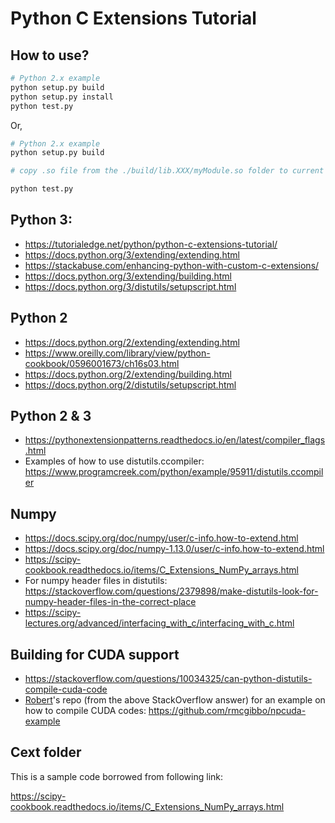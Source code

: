 # Python C Extensions Tutorial

## How to use?

```Python
# Python 2.x example
python setup.py build
python setup.py install
python test.py
```

Or,

```Python
# Python 2.x example
python setup.py build

# copy .so file from the ./build/lib.XXX/myModule.so folder to current folder

python test.py
```



## Python 3:

- https://tutorialedge.net/python/python-c-extensions-tutorial/
- https://docs.python.org/3/extending/extending.html
- https://stackabuse.com/enhancing-python-with-custom-c-extensions/
- https://docs.python.org/3/extending/building.html
- https://docs.python.org/3/distutils/setupscript.html


## Python 2

- https://docs.python.org/2/extending/extending.html
- https://www.oreilly.com/library/view/python-cookbook/0596001673/ch16s03.html
- https://docs.python.org/2/extending/building.html
- https://docs.python.org/2/distutils/setupscript.html


## Python 2 & 3

- https://pythonextensionpatterns.readthedocs.io/en/latest/compiler_flags.html
- Examples of how to use distutils.ccompiler: https://www.programcreek.com/python/example/95911/distutils.ccompiler


## Numpy

- https://docs.scipy.org/doc/numpy/user/c-info.how-to-extend.html
- https://docs.scipy.org/doc/numpy-1.13.0/user/c-info.how-to-extend.html
- https://scipy-cookbook.readthedocs.io/items/C_Extensions_NumPy_arrays.html
- For numpy header files in distutils: https://stackoverflow.com/questions/2379898/make-distutils-look-for-numpy-header-files-in-the-correct-place
- https://scipy-lectures.org/advanced/interfacing_with_c/interfacing_with_c.html


## Building for CUDA support

- https://stackoverflow.com/questions/10034325/can-python-distutils-compile-cuda-code
- [Robert](http://rmcgibbo.org/ "Robert T. McGibbon")'s repo (from the above StackOverflow answer) for an example on how to compile CUDA codes: https://github.com/rmcgibbo/npcuda-example


## Cext folder

This is a sample code borrowed from following link: 

https://scipy-cookbook.readthedocs.io/items/C_Extensions_NumPy_arrays.html
